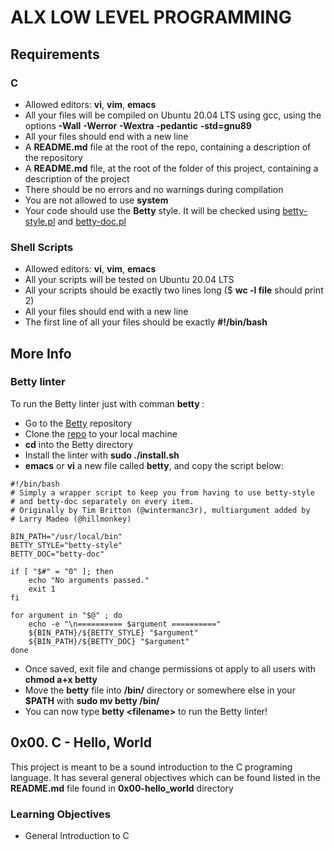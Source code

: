 # ALX LOW LEVEL PROGRAMMING
## Requirements
### C
* Allowed editors: **vi**, **vim**, **emacs**
* All your files will be compiled on Ubuntu 20.04 LTS using gcc, using the options **-Wall** **-Werror** **-Wextra** **-pedantic** **-std=gnu89**
* All your files should end with a new line
* A **README.md** file at the root of the repo, containing a description of the repository
* A **README.md** file, at the root of the folder of this project, containing a description of the project
* There should be no errors and no warnings during compilation
* You are not allowed to use **system**
* Your code should use the **Betty** style. It will be checked using [betty-style.pl](https://github.com/holbertonschool/Betty/blob/master/betty-style.pl) and [betty-doc.pl](https://github.com/holbertonschool/Betty/blob/master/betty-doc.pl)
### Shell Scripts
* Allowed editors: **vi**, **vim**, **emacs**
* All your scripts will be tested on Ubuntu 20.04 LTS
* All your scripts should be exactly two lines long ($ **wc -l file** should print 2)
* All your files should end with a new line
* The first line of all your files should be exactly **#!/bin/bash**
## More Info
### Betty linter
To run the Betty linter just with comman **betty <filename>**:
* Go to the [Betty](https://github.com/holbertonschool/Betty) repository
* Clone the [repo](https://github.com/holbertonschool/Betty) to your local machine
* **cd** into the Betty directory
* Install the linter with **sudo ./install.sh**
* **emacs** or **vi** a new file called **betty**, and copy the script below:
```
#!/bin/bash
# Simply a wrapper script to keep you from having to use betty-style
# and betty-doc separately on every item.
# Originally by Tim Britton (@wintermanc3r), multiargument added by
# Larry Madeo (@hillmonkey)

BIN_PATH="/usr/local/bin"
BETTY_STYLE="betty-style"
BETTY_DOC="betty-doc"

if [ "$#" = "0" ]; then
    echo "No arguments passed."
    exit 1
fi

for argument in "$@" ; do
    echo -e "\n========== $argument =========="
    ${BIN_PATH}/${BETTY_STYLE} "$argument"
    ${BIN_PATH}/${BETTY_DOC} "$argument"
done
```
* Once saved, exit file and change permissions ot apply to all users with **chmod a+x betty**
* Move the **betty** file into **/bin/** directory or somewhere else in your **$PATH** with **sudo mv betty /bin/**
* You can now type **betty \<filename\>** to run the Betty linter!
## 0x00. C - Hello, World
This project is meant to be a sound introduction to the C programing language. It has several general objectives which can be found listed in the **README.md** file found in **0x00-hello_world** directory
### Learning Objectives
* General Introduction to C

